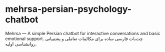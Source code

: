 # mehrsa-persian-psychology-chatbot
Mehrsa — A simple Persian chatbot for interactive conversations and basic emotional support. چت‌بات فارسی ساده برای مکالمات تعاملی و پشتیبانی روانشناسی اولیه.
